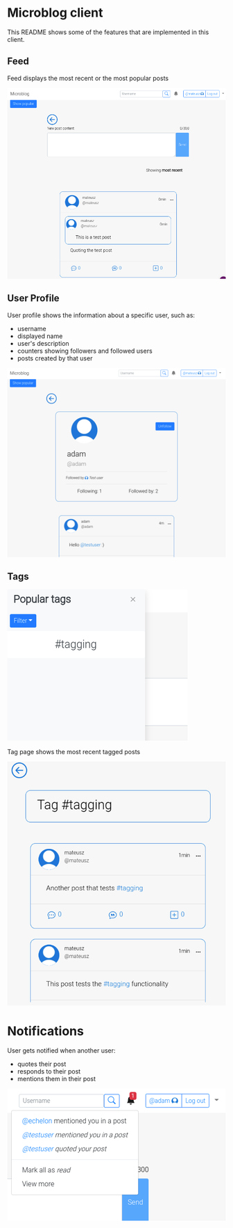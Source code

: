 # Microblog client

This README shows some of the features that are implemented in this client.

## Feed

Feed displays the most recent or the most popular posts

![Feed](https://github.com/Echelon133/microblog-client/blob/master/screens/Feed.png)

## User Profile

User profile shows the information about a specific user, such as:
* username
* displayed name
* user's description
* counters showing followers and followed users
* posts created by that user

![UserProfile](https://github.com/Echelon133/microblog-client/blob/master/screens/UserProfile.png)

## Tags

![PopularTags](https://github.com/Echelon133/microblog-client/blob/master/screens/PopularTags.png)

Tag page shows the most recent tagged posts

![TagPage](https://github.com/Echelon133/microblog-client/blob/master/screens/Tags.png)

# Notifications

User gets notified when another user:
* quotes their post
* responds to their post
* mentions them in their post

![Notifications](https://github.com/Echelon133/microblog-client/blob/master/screens/Notifications.png)
